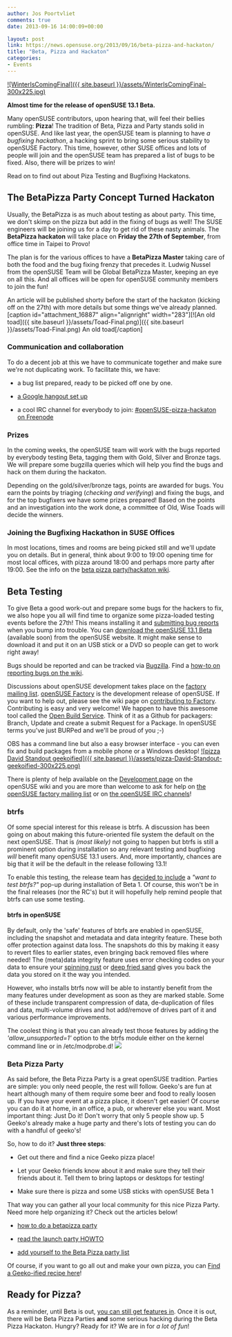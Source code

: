 ```yaml
---
author: Jos Poortvliet
comments: true
date: 2013-09-16 14:00:09+00:00

layout: post
link: https://news.opensuse.org/2013/09/16/beta-pizza-and-hackaton/
title: "Beta, Pizza and Hackaton"
categories:
- Events
---
```

[![WinterIsComingFinal]({{ site.baseurl }}/assets/WinterIsComingFinal-300x225.jpg)](https://news.opensuse.org/2013/09/05/winter-is-coming-get-your-code-inside/)

**Almost time for the release of openSUSE 13.1 Beta.**

Many openSUSE contributors, upon hearing that, will feel their bellies rumbling: **Pizza**! The tradition of Beta, Pizza and Party stands solid in openSUSE. And like last year, the openSUSE team is planning to have _a bugfixing hackathon_, a hacking sprint to bring some serious stability to openSUSE Factory. This time, however, other SUSE offices and lots of people will join and the openSUSE team has prepared a list of bugs to be fixed. Also, there will be prizes to win!

Read on to find out about Piza Testing and Bugfixing Hackatons.<!-- more -->



## The BetaPizza Party Concept Turned Hackaton


Usually, the BetaPizza is as much about testing as about party. This time, we don't skimp on the pizza but add in the fixing of bugs as well! The SUSE engineers will be joining us for a day to get rid of these nasty animals. The **BetaPizza hackaton** will take place on **Friday the 27th of September**, from office time in Taipei to Provo!

The plan is for the various offices to have a **BetaPizza Master** taking care of both the food and the bug fixing frenzy that precedes it. Ludwig Nussel from the openSUSE Team will be Global BetaPizza Master, keeping an eye on all this. And all offices will be open for openSUSE community members to join the fun!

An article will be published shorty before the start of the hackaton (kicking off on the 27th) with more details but some things we've already planned.
[caption id="attachment_16887" align="alignright" width="283"][![An old toad]({{ site.baseurl }}/assets/Toad-Final.png)]({{ site.baseurl }}/assets/Toad-Final.png) An old toad[/caption]



### Communication and collaboration


To do a decent job at this we have to communicate together and make sure we're not duplicating work. To facilitate this, we have:



	
  * a bug list prepared, ready to be picked off one by one.

	
  * [a Google hangout set up](https://plus.google.com/+openSUSE/posts/NLLHxjxsUaK)

	
  * a cool IRC channel for everybody to join: [#openSUSE-pizza-hackaton on Freenode](irc://freenode.net/#openSUSE-pizza-hackaton)




### Prizes


In the coming weeks, the openSUSE team will work with the bugs reported by everybody testing Beta, tagging them with Gold, Silver and Bronze tags. We will prepare some bugzilla queries which will help you find the bugs and hack on them during the hackaton.

Depending on the gold/silver/bronze tags, points are awarded for bugs. You earn the points by triaging (_checking and verifying_) and fixing the bugs, and for the top bugfixers we have some prizes prepared! Based on the points and an investigation into the work done, a committee of Old, Wise Toads will decide the winners.



### Joining the Bugfixing Hackathon in SUSE Offices


In most locations, times and rooms are being picked still and we'll update you on details. But in general, think about 9:00 to 19:00 opening time for most local offices, with pizza around 18:00 and perhaps more party after 19:00. See the info on the [beta pizza party/hackaton wiki](https://en.opensuse.org/openSUSE:Beta_pizza_parties#Hackaton_locations).



## Beta Testing


To give Beta a good work-out and prepare some bugs for the hackers to fix, we also hope you all will find time to organize some pizza-loaded testing events before the 27th! This means installing it and [submitting bug reports](http://en.opensuse.org/openSUSE:Submitting_bug_reports) when you bump into trouble. You can [download the openSUSE 13.1 Beta](http://software.opensuse.org/developer) (available soon) from the openSUSE website. It might make sense to download it and put it on an USB stick or a DVD so people can get to work right away!

Bugs should be reported and can be tracked via [Bugzilla](http://bugzilla.novell.com/). Find a [how-to on reporting bugs on the wiki](http://en.opensuse.org/openSUSE:Submitting_bug_reports).

Discussions about openSUSE development takes place on the [factory mailing list](http://lists.opensuse.org/opensuse-factory). [openSUSE Factory](http://en.opensuse.org/Portal:Factory) is the development release of openSUSE. If you want to help out, please see the wiki page on [contributing to Factory](http://en.opensuse.org/openSUSE:How_to_contribute_to_Factory). Contributing is easy and very welcome! We happen to have this awesome tool called the [Open Build Service](http://en.opensuse.org/Portal:Build_Service). Think of it as a Github for packagers: Branch, Update and create a submit Request for a Package. In openSUSE terms you've just BURPed and we'll be proud of you ;-)

OBS has a command line but also a easy browser interface - you can even fix and build packages from a mobile phone or a Windows desktop!
[![pizza David Standout geekoified]({{ site.baseurl }}/assets/pizza-David-Standout-geekoified-300x225.png)](http://www.flickr.com/photos/standout/)

There is plenty of help available on the [Development page](http://en.opensuse.org/Portal:Development) on the openSUSE wiki and you are more than welcome to ask for help on [the openSUSE factory mailing list](http://lists.opensuse.org/opensuse-factory) or on [the openSUSE IRC channels](http://en.opensuse.org/openSUSE:Communication_channels#Instant_chat_.28IRC.29)!



### btrfs


Of some special interest for this release is btrfs. A discussion has been going on about making this future-oriented file system the default on the next openSUSE. That is _(most likely)_ not going to happen but btrfs is still a prominent option during installation so any relevant testing and bugfixing _will_ benefit many openSUSE 13.1 users. And, more importantly, chances are big that it _will_ be the default in the release following 13.1!

To enable this testing, the release team has [decided to include](http://lists.opensuse.org/opensuse-factory/2013-09/msg00349.html) a _"want to test btrfs?"_ pop-up during installation of Beta 1. Of course, this won't be in the final releases (nor the RC's) but it will hopefully help remind people that btrfs can use some testing.



#### btrfs in openSUSE


By default, only the 'safe' features of btrfs are enabled in openSUSE, including the snapshot and metadata and data integrity feature. These both offer protection against data loss. The snapshots do this by making it easy to revert files to earlier states, even bringing back removed files where needed! The (meta)data integrity feature uses error checking codes on your data to ensure your [spinning rust](http://en.wikipedia.org/wiki/Hard_disk_drive) or [deep fried sand](http://en.wikipedia.org/wiki/Solid-state_drive) gives you back the data you stored on it the way you intended.

However, who installs btrfs now will be able to instantly benefit from the many features under development as soon as they are marked stable. Some of these include transparent compression of data, de-duplication of files and data, multi-volume drives and hot add/remove of drives part of it and various performance improvements.

The coolest thing is that you can already test those features by adding the _'allow_unsupported=1'_ option to the btrfs module either on the kernel command line or in /etc/modprobe.d!
![](https://lh5.googleusercontent.com/L6oo27p7XoeR1KgaFET7h16TznP2DTGRvRge2AykzCIi43V5lqZpXxJQVZbfQi0ApWN_hehfj0bIEJ8lkgrAkCpkFR7gFlQMdfDDv2QwtOcJZPWFM0M)



### Beta Pizza Party


As said before, the Beta Pizza Party is a great openSUSE tradition. Parties are simple: you only need people, the rest will follow. Geeko's are fun at heart although many of them require some beer and food to really loosen up. If you have your event at a pizza place, it doesn't get easier! Of course you can do it at home, in an office, a pub, or wherever else you want. Most important thing: Just Do it! Don't worry that only 5 people show up. 5 Geeko's already make a huge party and there's lots of testing you can do with a handful of geeko's!

So, how to do it? **Just three steps**:




  * Get out there and find a nice Geeko pizza place!


  * Let your Geeko friends know about it and make sure they tell their friends about it. Tell them to bring laptops or desktops for testing!


  * Make sure there is pizza and some USB sticks with openSUSE Beta 1


That way you can gather all your local community for this nice Pizza Party. Need more help organizing it? Check out the articles below!


  * [how to do a betapizza party](https://news.opensuse.org/2011/09/06/opensuse-celebrates-beta-1-with-pizzabeta-parties/)


  * [read the launch party HOWTO](http://en.opensuse.org/openSUSE:Launch_party_HOWTO)


  * [add yourself to the Beta Pizza party list](http://en.opensuse.org/openSUSE:Beta_pizza_parties)



Of course, if you want to go all out and make your own pizza, you can [Find a Geeko-ified recipe here](https://news.opensuse.org/2011/09/30/opensuse-pizza-parties-the-geeko-way/)!



## Ready for Pizza?


As a reminder, until Beta is out, [you can still get features in](https://news.opensuse.org/2013/09/05/winter-is-coming-get-your-code-inside/). Once it is out, there will be Beta Pizza Parties **and** some serious hacking during the Beta Pizza Hackaton. Hungry? Ready for it? We are in for _a lot of fun_!		
